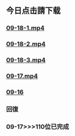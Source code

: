 
<h2><b>今日点击請下载</b></h2>

<td><h3> <a href="https://github.com/dfchunsring/drdr/blob/master/JRDJA-mp4/JRDJA_s-0918-1s.mp4?raw=true" >09-18-1.mp4</a><h3> </td>
<p>

<td><h3> <a href="https://github.com/dfchunsring/drdr/blob/master/JRDJA-mp4/JRDJB_s-09-18-2s.mp4?raw=true" >09-18-2.mp4</a><h3> </td>
<p>

<td><h3> <a href="https://github.com/dfchunsring/drdr/blob/master/JRDJA-mp4/JRDJA_s-09-18-3s.mp4?raw=true" >09-18-3.mp4</a><h3> </td>
<p>

<td><h3> <a href="https://github.com/dfchunsring/drdr/blob/master/JRDJA-mp4/JRDJA_s1_09-17s.mp4?raw=true" >09-17.mp4</a><h3> </td>
<p>

<td><h3> <a href='https://github.com/dfchunsring/drdr/blob/master/Click.mp4/JRDJB_s1_1s.mp4?raw=true'>09-16</a></h3></td><p>

<h3><b>回復</b></h3>

<h3><b>09-17>>>110位已完成</b></h3>
